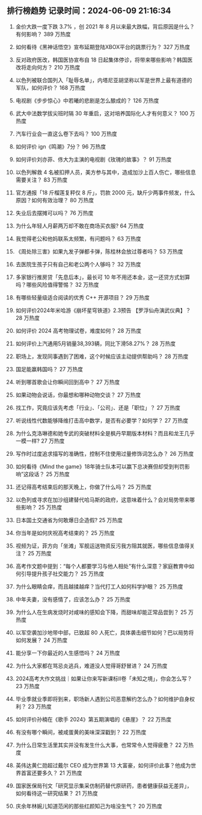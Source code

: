 
## 排行榜趋势 记录时间：2024-06-09 21:16:34
  
  1. 金价大跌一度下跌 3.7% ，创 2021 年 8 月以来最大跌幅，背后原因是什么？有何影响？ 389 万热度
    
  2. 如何看待《黑神话悟空》宣布延期登陆XBOX平台的跳票行为？ 327 万热度
    
  3. 反对政府医改，韩国医协宣布自 18 日起集体停诊，将带来哪些影响？韩国医改将走向何方？ 210 万热度
    
  4. 以色列被联合国列入「耻辱名单」，内塔尼亚胡坚称以军是世界上最有道德的军队，如何评价？ 168 万热度
    
  5. 电视剧《步步惊心》中若曦的悲剧是怎么酿成的？ 126 万热度
    
  6. 武大中法数学拔尖班时隔 30 年重启，这对培养国际化人才有何意义？ 100 万热度
    
  7. 汽车行业会一直这么卷下去吗？ 100 万热度
    
  8. 如何评价 ign《鸣潮》7分？ 96 万热度
    
  9. 如何评价刘亦菲、佟大为主演的电视剧《玫瑰的故事》？ 91 万热度
    
  10. 以色列解救 4 名被扣押人员，美方参与其中，造成加沙上百人伤亡，哪些信息需要关注？ 83 万热度
    
  11. 官方通报「18 斤榴莲复秤仅 8 斤」，罚款 2000 元，缺斤少两事件频发，什么原因？如何有效治理？ 80 万热度
    
  12. 失业后去摆摊可以吗？ 76 万热度
    
  13. 为什么年轻人月薪两万却不敢在商场买衣服? 64 万热度
    
  14. 我觉得老公和他妈联系太频繁，有问题吗？ 63 万热度
    
  15. 《周处除三害》如果九发子弹都卡弹，陈桂林会放过尊者吗？ 53 万热度
    
  16. 去医院生孩子只有自己和老公两个人够吗？ 32 万热度
    
  17. 多家银行推房贷「先息后本」，最长可 10 年不用还本金，这一还贷方式划算吗？哪些风险值得警惕？ 32 万热度
    
  18. 有哪些轻量级适合阅读的优秀 C++ 开源项目？ 29 万热度
    
  19. 如何评价2024年米哈游《崩坏星穹铁道》2.3预告 【罗浮仙舟演武仪典】？ 28 万热度
    
  20. 如何评价 2024 高考物理试卷，难度如何？ 28 万热度
    
  21. 如何评价上汽通用5月销量38,393辆，同比下滑58.27%？ 28 万热度
    
  22. 职场上，发现同事遇到了困难，这个时候应该主动提供帮助吗？ 28 万热度
    
  23. 国足能赢韩国吗？ 27 万热度
    
  24. 听到哪首歌会让你瞬间回到高中？ 27 万热度
    
  25. 如果动物会说话，你最想和哪种动物交谈？ 27 万热度
    
  26. 找工作，究竟应该先考虑「行业」、「公司」、还是「职位」？ 27 万热度
    
  27. 听说线性代数能够降维打击高中数学，是否有必要学？如何学？ 27 万热度
    
  28. 为什么克洛琳德和她专武的突破材料全是枫丹早期版本材料？而且和龙王几乎一模一样? 27 万热度
    
  29. 写作时过度追求描写的准确性，控制不住使用过量修饰词怎么办？ 26 万热度
    
  30. 如何看待《Mind the game》18年骑士队本可以赢下总决赛但却受到判罚影响”这段话？ 25 万热度
    
  31. 还记得高考结束后的那天晚上，你做了什么吗？ 25 万热度
    
  32. 以色列或寻求在加沙组建替代哈马斯的政府，这意味着什么？会对局势带来哪些影响？ 25 万热度
    
  33. 日本国土交通省为何敢爆日企造假? 25 万热度
    
  34. 你当年是如何庆祝高考结束的？ 25 万热度
    
  35. 视频为证，菲方向「坐滩」军舰运送物资反污我方阻其就医，哪些信息值得关注？ 25 万热度
    
  36. 高考作文题中提到：“每个人都要学习与他人相处”有什么深意？家庭教育中如何引导提升孩子社交能力？ 25 万热度
    
  37. 为什么眼睛会痒，而且越揉越痒？当代打工人如何科学护眼？ 25 万热度
    
  38. 中年夫妻，没有感情了，应该怎么办？ 25 万热度
    
  39. 为什么人在生病发烧时对咸味的感知会下降，而甜味却能正常品尝到？ 25 万热度
    
  40. 以军空袭加沙地带中部，已致超 80 人死亡，具体袭击细节如何？巴以局势将如何发展？ 24 万热度
    
  41. 能分享一下你最近的人生感悟吗？ 24 万热度
    
  42. 为什么大家都在骂忌炎逃兵，难道没人觉得哥舒冒进？ 24 万热度
    
  43. 2024高考大作文挑战｜如果让你来写新课标II卷「未知之境」，你会怎么写？ 23 万热度
    
  44. 毕业季就业季即将到来，职场新人遇到公司恶意解约怎么办？如何维护自身权利？ 23 万热度
    
  45. 如何评价孙楠在《歌手 2024》第五期演唱的《悬崖》？ 22 万热度
    
  46. 有没有哪个瞬间，被咸蛋黄的美味深深戳到？ 22 万热度
    
  47. 为什么日常生活里其实并没有发生什么大事，也常常令人觉得疲惫？ 22 万热度
    
  48. 英伟达黄仁勋超过戴尔 CEO 成为世界第 13 大富豪，如何评价此事？他成为世界首富还要多久？ 21 万热度
    
  49. 国家医保局刊文「研究显示集采仿制药替代原研药，患者健康获益无差异」，如何看待这一研究结果？ 21 万热度
    
  50. 庆余年林婉儿知道范闲的那些红颜知己为啥没生气？ 20 万热度
    